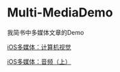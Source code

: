 # Multi-MediaDemo
我简书中多媒体文章的Demo

[iOS多媒体：计算机视觉](https://www.jianshu.com/p/663b5413a0ae)

[iOS多媒体：音频（上）](https://www.jianshu.com/p/f32c883607fd)
